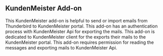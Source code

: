 ## KundenMeister Add-on
This KundenMeister add-on is helpful to send or import emails from Thunderbird to KundenMeister portal. 
This add-on has an authentication process with KundenMeister Api for exporting the mails. 
This add-on is dedicated to KundenMeister client for the exports their mails to the KundenMeister portal. 
This add-on requires permission for reading the messages and exporting mails to KundenMeister Api.
